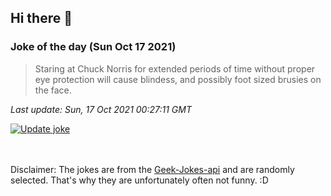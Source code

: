 ## Hi there 👋

### Joke of the day (Sun Oct 17 2021)
<!-- joke -->
>Staring at Chuck Norris for extended periods of time without proper eye protection will cause blindess, and possibly foot sized brusies on the face.
<!-- /joke -->

*Last update: Sun, 17 Oct 2021 00:27:11 GMT*

[![Update joke](https://github.com/nclskfm/nclskfm/actions/workflows/joke.yml/badge.svg)](https://github.com/nclskfm/nclskfm/actions/workflows/joke.yml)

<br><br>
Disclaimer: The jokes are from the [Geek-Jokes-api](https://github.com/sameerkumar18/geek-joke-api) and are randomly selected. That's why they are unfortunately often not funny. :D
